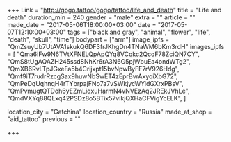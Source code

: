 +++
Link = "http://gogo.tattoo/gogo/tattoo/life_and_death"
title = "Life and death"
duration_min = 240
gender = "male"
extra = ""
article = ""
made_date = "2017-05-06T18:00:00+03:00"
date = "2017-05-07T12:10:00+03:00"
tags = ["black and gray", "animal", "flower", "life", "death", "skull", "time"]
bodypart = ["arm"]
image_ipfs = "QmZsuyUb7UtAVA1skukQ6DF3frJKhgDn4TNaWM6bKm3rdH"
images_ipfs = [  "Qma6iFw9N6TVtXFNELQpApQYq8VCqkc2QcqF78ZciQN7CY",
  "QmS8tUgAQAZH245ssd8NhKr6rA3N6G5pjWbuEa4ondWTg2",
  "QmXB6RvLTpJGxeFa5b4Crijxpt15bvNpwByFF7rV926Hdg",
  "Qmf9iT7rudrRzcgSax9huwNbSwET4zEprBvrAxyqiXbG72",
  "QmPeDqUqhnqH4rTYbrpajFNo7a7vSWkjycWYidGXrxPBsV",
  "QmPvmugtQTDoh6yEZmLiqxuHarmN4vNVEzAq2JREkJVhLe",
  "QmdVXYq88QLxq42PSDz8o5BTix57vikjQXHaCFVigYcELK",
]

location_city = "Gatchina"
location_country = "Russia"
made_at_shop = "aid_tattoo"
previous = ""

+++
